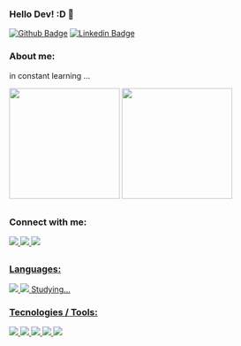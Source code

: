 ### Hello Dev! :D 👋

<!--
**uadson/uadson** is a ✨ _special_ ✨ repository because its `README.md` (this file) appears on your GitHub profile.

Here are some ideas to get you started:

- 🔭 I’m currently working on ...
- 🌱 I’m currently learning ...
- 👯 I’m looking to collaborate on ...
- 🤔 I’m looking for help with ...
- 💬 Ask me about ...
- 📫 How to reach me: ...
- 😄 Pronouns: ...
- ⚡ Fun fact: ...
-->

[![Github Badge](https://img.shields.io/badge/-Github-000?style=flat-square&logo=Github&logoColor=white&link=https://github.com/uadson)](https://github.com/uadson)
[![Linkedin Badge](https://img.shields.io/badge/-LinkedIn-blue?style=flat-square&logo=Linkedin&logoColor=white&link=https://www.linkedin.com/in/uadsonfeitosa/)](https://www.linkedin.com/in/uadsonfeitosa/)


### About me:

  in constant learning ...
  
<img height = "200em" src = "https://github-readme-stats.vercel.app/api?username=uadson&show_icons=true&theme=dark&include_all_commits=true&count_private=true" />   <img height = "200em" src = "https://github-readme-stats.vercel.app/api/top-langs/?username=uadson&layout=compact&langs_count=16&theme=dark " />

 ##
 ### Connect with me:
 <a href = "https://www.instagram.com/_uadson/?hl=pt" target="_blank"><img src="https://img.icons8.com/color/48/000000/instagram-new.png"/>
 <a href = "https://www.linkedin.com/in/uadsonfeitosa/"> <img src="https://img.icons8.com/fluency/48/000000/linkedin-circled.png"/>
 <a href = "mailto:uadsonpy@gmail.com?&subject=&cc=&bcc=&body=uadsonpy@gmail.com%0A"><img src="https://img.icons8.com/color/48/000000/gmail-new.png"/>

##
### Languages:
<img src="https://img.icons8.com/color/48/000000/python--v1.png"/>
<img src="https://img.icons8.com/color/48/000000/javascript--v1.png"/> Studying...
   
### Tecnologies / Tools:
<img src="https://img.icons8.com/color/48/000000/django.png"/>
<img src="https://img.icons8.com/color/48/000000/bootstrap.png"/>
<img src="https://img.icons8.com/color/48/000000/postgreesql.png"/>
<img src="https://img.icons8.com/color/48/000000/ubuntu.png"/>
<img src="https://img.icons8.com/color/48/000000/git.png"/>
